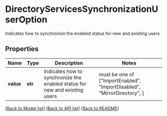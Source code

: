 # DirectoryServicesSynchronizationUserOption

Indicates how to synchronize the enabled status for new and existing users

## Properties
Name | Type | Description | Notes
------------ | ------------- | ------------- | -------------
**value** | **str** | Indicates how to synchronize the enabled status for new and existing users |  must be one of ["ImportEnabled", "ImportDisabled", "MirrorDirectory", ]

[[Back to Model list]](../README.md#documentation-for-models) [[Back to API list]](../README.md#documentation-for-api-endpoints) [[Back to README]](../README.md)


